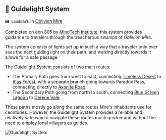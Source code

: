 ## 🔦 Guidelight System

`🖼️ Landmark` in [Oblivion Mire](<https://zeithalt.github.io/r/oblivion_mire.html>)

Completed on eon 805 by [MindTech Institute](<https://zeithalt.github.io/r/mindtech_institute.html>), this system provides guidance to travelers through the treacherous swamps of _Oblivion Mire_.

The system consists of lights set up in such a way that a traveler only ever sees the next guiding light on their path, and walking directly towards it allows for a safe passage.

The Guidelight System consists of two main routes:
- The Primary Path goes from west to east, connecting [Timeless Desert](<https://zeithalt.github.io/r/timeless_desert.html>) to [A'as Forest](<https://zeithalt.github.io/r/aas_forest.html>), with a separate branch going towards Paradox Pass, connecting directly to [Axonite Road](<https://zeithalt.github.io/r/axonite_road.html>).
- The Secondary Path going from north to south, connecting [Blue Screen Lagoon](<https://zeithalt.github.io/r/blue_screen_lagoon.html>) to [Cerene Vale](<https://zeithalt.github.io/r/cerene_vale.html>).

These paths mostly go along the same routes Mire's inhabitants use for ceonturies. However, the Guidelight System provides a reliable and relatively safe way to navigate these routes much quicker and without the need to employ local villagers as guides.

![Guidelight System](https://zeithalt.github.io/r/i/guidelight_system.png)

<!---
keywords:  mt, oblivion mire
aliases: 
-->
